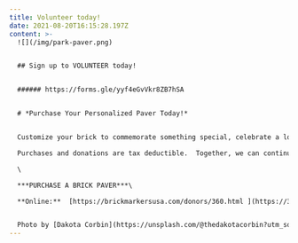 ```yaml
---
title: Volunteer today!
date: 2021-08-20T16:15:28.197Z
content: >-
  ![](/img/park-paver.png)


  ## Sign up to VOLUNTEER today! 


  ###### https://forms.gle/yyf4eGvVkr8ZB7hSA


  # *Purchase Your Personalized Paver Today!*


  Customize your brick to commemorate something special, celebrate a loved one or display your company logo.  \

  Purchases and donations are tax deductible.  Together, we can continue to brighten futures for our community.\

  \

  ***PURCHASE A BRICK PAVER***\

  **Online:**  [https://​brickmarkersusa.com/donors/​360.html ](https://360detroitinc.us13.list-manage.com/track/click?u=ec8020144fbc44e2d789e1901&id=dd5e88068e&e=3cb48be371)


  Photo by [Dakota Corbin](https://unsplash.com/@thedakotacorbin?utm_source=unsplash&utm_medium=referral&utm_content=creditCopyText) on [Unsplash](https://unsplash.com/s/photos/volunteer?utm_source=unsplash&utm_medium=referral&utm_content=creditCopyText)
---
```

